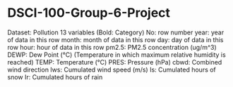 # DSCI-100-Group-6-Project

Dataset: Pollution
13 variables (Bold: Category)
    No: row number
    year: year of data in this row
    month: month of data in this row
    day: day of data in this row
    hour: hour of data in this row
    pm2.5: PM2.5 concentration (ug/m^3)
    DEWP: Dew Point (°C) (Temperature in which maximum relative humidity is reached)
    TEMP: Temperature (°C)
    PRES: Pressure (hPa)
    cbwd: Combined wind direction
    Iws: Cumulated wind speed (m/s)
    Is: Cumulated hours of snow
    Ir: Cumulated hours of rain
